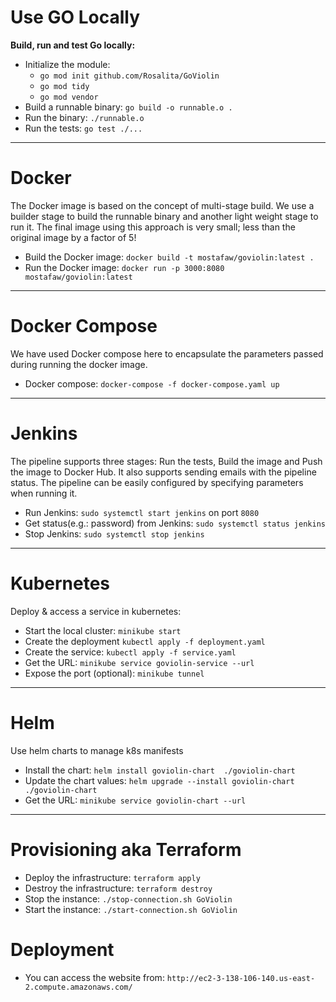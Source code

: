 # Use GO Locally 
**Build, run and test Go locally:**
- Initialize the module: 
  - `go mod init github.com/Rosalita/GoViolin`
  - `go mod tidy`
  - `go mod vendor`
- Build a runnable binary: `go build -o runnable.o .`
- Run the binary: `./runnable.o`
- Run the tests: `go test ./...`
--- 
# Docker
The Docker image is based on the concept of multi-stage build. We use a builder stage to build the runnable binary and another light weight stage to run it. The final image using this approach is very small; less than the original image by a factor of 5!
- Build the Docker image: `docker build -t mostafaw/goviolin:latest .`
- Run the Docker image: `docker run -p 3000:8080 mostafaw/goviolin:latest`
---
# Docker Compose
We have used Docker compose here to encapsulate the parameters passed during running the docker image. 
- Docker compose: `docker-compose -f docker-compose.yaml up`
---
# Jenkins
The pipeline supports three stages: Run the tests, Build the image and Push the image to Docker Hub. It also supports sending emails with the pipeline status. The pipeline can be easily configured by specifying parameters when running it. 
- Run Jenkins: `sudo systemctl start jenkins` on port `8080`
- Get status(e.g.: password) from Jenkins: `sudo systemctl status jenkins` 
- Stop Jenkins: `sudo systemctl stop jenkins` 
---
# Kubernetes

Deploy & access a service in kubernetes:

- Start the local cluster: `minikube start`
- Create the deployment  `kubectl apply -f deployment.yaml `
- Create the service: `kubectl apply -f service.yaml`
- Get the URL: `minikube service goviolin-service --url`
- Expose the port (optional): `minikube tunnel`

---
# Helm
Use helm charts to manage k8s manifests 
- Install the chart: `helm install goviolin-chart  ./goviolin-chart`
- Update the chart values: `helm upgrade --install goviolin-chart  ./goviolin-chart`
- Get the URL: `minikube service goviolin-chart --url`
---
# Provisioning aka Terraform
- Deploy the infrastructure: `terraform apply`
- Destroy the infrastructure: `terraform destroy`
- Stop the instance: `./stop-connection.sh GoViolin`
- Start the instance: `./start-connection.sh GoViolin`

# Deployment
- You can access the website from: `http://ec2-3-138-106-140.us-east-2.compute.amazonaws.com/`